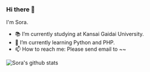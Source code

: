 ### Hi there 👋

I'm Sora.

- 📚 I’m currently studying at Kansai Gaidai University.
- 🌱 I’m currently learning Python and PHP.
- 📫 How to reach me: Please send email to ~~

![Sora's github stats](https://github-readme-stats.vercel.app/api?username=Sora0613)

